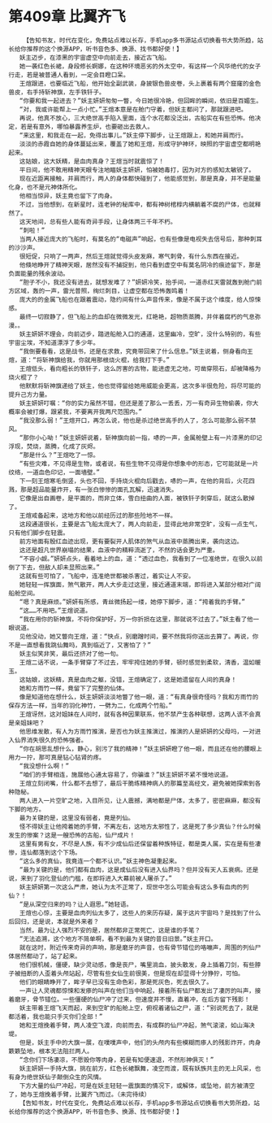 # 第409章 比翼齐飞
        【告知书友，时代在变化，免费站点难以长存，手机app多书源站点切换看书大势所趋，站长给你推荐的这个换源APP，听书音色多、换源、找书都好使！】
       妖主迈步，在漆黑的宇宙虚空中向前走去，接近古飞船。
       她一袭红色长裙，身段修长婀娜，在这种环境恶劣的外太空中，有这样一个风华绝代的女子行走，若是被普通人看到，一定会目瞪口呆。
       王煊跟进，也要临近飞船，他开始全副武装，身披银色兽皮卷，头上裹着有两个窟窿的金色兽皮，右手持斩神旗，左手铁钎子。
       “你要和我一起进去？”妖主妍妍匆匆一瞥，今日她很冷艳，但回眸的瞬间，依旧是百媚生。
       “对，我或许能帮上一点小忙。”王煊本意是在舱门守着，但妖主都问了，那就跟进吧。
       再说，他真不放心，三大绝世高手陷入里面，连个水花都没泛出，古船实在有些恐怖。他决定，若是有意外，哪怕暴露养生炉，也要砸出去救人。
       “来这里，和我走在一起，免得出事儿。”妖主停下脚步，让王煊跟上，和她并肩而行。
       淡淡的赤霞自她的身体蔓延出来，覆盖了她和王煊，形成守护神环，映照的宇宙虚空都明艳起来。
       这姑娘，这大妖精，是血肉真身？王煊当时就震惊了！
       平日间，他不敢用精神天眼专注地瞄妖主妍妍，怕被她毒打，因为对方的感知太敏锐了。
       现在近距离接触，并肩而行，两人的身体都快碰到了，他能感觉到，那是真身，并不是能量化身，也不是元神体所化。
       他相当惊异，妖主竟也留下了肉身。
       不过，当他想到，在新星时，连老钟的秘库中，都有神树棺椁内横躺着不腐的尸体，也就释然了。
       这天地间，总有些人能有奇异手段，让身体两三千年不朽。
       “刺啦！”
       当两人接近庞大的飞船时，有莫名的“电磁声”响起，也有些像是电视失去信号后，那种刺耳的沙沙声。
       很短促，只响了一两声，然后王煊就觉得头皮发麻，寒气刺骨，有什么东西在接近。
       他倏地睁开了精神天眼，居然没有不捕捉到，他只看到虚空中有莫名阴冷的痕迹留下，那是负面能量的残余波动。
       “胆子不小，我还没有进去，就想发难了？”妍妍冷笑，抬手间，一道赤红天雷就轰到舱门前方区域，轰的一声，雷光普照，绚烂刺目，让虚空都在恐怖轰鸣着！
       庞大的的金属飞船也在跟着震动，隐约间有什么声音传来，像是不属于这个维度，给人惊悚感。
       最终一切寂静了，但飞船上的血却在微微发光，红艳艳，超物质蒸腾，并伴着腐朽的气息弥漫。。
       妖主妍妍不理会，向前迈步，踏进船舱入口的通道，这里幽冷，空旷，没什么特别的，有些宇宙尘埃，不知道漂浮了多少年。
       “我倒要看看，这是战书，还是在求救，究竟带回来了什么信息。”妖主说着，侧身看向王煊，道：“将斩神旗给我，你就用那根烧火棍，给我打下手。”
       王煊低头，看向粗长的铁钎子，这么厉害的古物，能进虚无之地，可凿穿陨石，却被降格为烧火棍了？
       他默默将斩神旗递给了妖主，他也觉得留给她用威能会更高，这次多半很危险，将尽可能的提升己方力量。
       妖主妍妍叮嘱：“你的实力虽然不错，但还是差了那么一丢丢，万一有奇异生物偷袭，你大概率会被打爆，跟紧我，不要离开我两尺范围内。”
       “我没那么弱！”王煊开口，再怎么说，他也是杀过绝世高手的人了，怎么可能那么弱不禁风。
       “那你小心呦！”妖主妍妍说着，斩神旗向前一指，哧的一声，金属舱壁上有一片漆黑的印记浮现，焚烧，蒸腾，化成了灰烬。
       “那是什么？”王煊吃了一惊。
       “有些灾难，不见得是生物，或者说，有些生物不见得是你想象中的形态，它可能就是一片纹络，一道血色印记，一面墙壁。”
       下一刻王煊寒毛倒竖，头也不回，手持烧火棍向后戳去，哧的一声，在他的背后，火花四溅，那是超品能量炸开，有一张白惨惨的面孔瓦解，迅速消失。
       它像是出自画卷，是平面的，而非立体，雪白扭曲的人面，被铁钎子刺穿后，就这么散掉了。
       王煊戒备起来，这地方和他以前经历过的那些险地不一样。
       这段通道很长，主要是古飞船太庞大了，两人向前走，显得此地非常空旷，没有一点生气，只有他们脚步在轻震。
       前方地面有殷红血迹出现，更有要裂开人肌体的煞气从血液中蒸腾出来，袭向这边。
       这还是超凡世界崩塌的结果，血液中的精粹流逝了，不然的话会更为严重。
       “不容小觑。”妍妍点头，看着地上的血，道：“透过血色，我看到了一位准绝世，在很久以前倒了下去，但敌人却未显照出来。”
       这就有些可怕了，飞船中，连准绝世都被杀害过，着实让人不安。
       她轻轻一挥旗面，煞气散开，两人大步走过这里，接近通道末端，即将进入某部分相对广阔船舱空间。
       “嗯？真是麻烦。”妍妍有所感，青丝微扬起一缕，她停下脚步，道：“挎着我的手臂。”
       “这……不用吧。”王煊说道。
       “我在用你的斩神旗，不将你保护好，万一你折损在这里，那就说不过去了。”妖主看了他一眼说道。
       见他没动，她又瞥向王煊，道：“快点，别磨蹭时间，要不然我将你送出去算了。再说，你不是一直想看我跳仙舞吗，真到临近了，又害怕了？”
       妖主似笑非笑，最后还挤对了他一句。
       王煊二话不说，一条手臂穿了不过去，牢牢挎住她的手臂，顿时感觉到柔软，清香，温如暖玉。
       这姑娘，这妖精，真是血肉之躯，没错，王煊确定了，这是她遗留在人间的真身！
       她和方雨竹一样，竟留下了完整的仙体。
       像是知道他在想什么，妖主妍妍淡淡地瞥了他一眼，道：“有真身很奇怪吗？我和方雨竹的保存方法一样，当年的羽化神竹，一劈为二，化成两个竹船。”
       王煊讶然，这对姐妹在人间时，就有各种因果联系，他不禁产生各种联想，这两人该不会真是亲姐妹吧？
       他思维发散，有人为方雨竹推演，是否也为妖主推演过，推演的人是妍妍的父母吗，一对进入仙界消失很久的恐怖强者。
       “你在胡思乱想什么，静心，别污了我的精神！”妖主妍妍瞪了他一眼，而且还在他的腰眼上用力一拧，那可真是钻心钻肾的疼。
       “我没想什么啊！”
       “咱们的手臂相连，施展他心通太容易了，你骗谁？”妖主妍妍不紧不慢地说道。
       王煊立刻闭嘴，什么都不去想了，最后干脆练精神病人的那篇至高经文，避免被她探索到各种隐秘。
       两人进入一片空旷之地，入目所见，让人震撼，满地都是尸体，太多了，密密麻麻，都没有下脚的地方。
       最为关键的是，这里没有弱者，竟是列仙。
       怪不得妖主让他挎着她的手臂，不离左右，这地方太邪性了，这是死了多少真仙？什么时候发生的惨案？这是一艘恐怖的古船，仙尸成片！
       这里有男有女，不尽是人族，有不少成仙后还保留着种族特征，都是类人属，实在是有些凄惨，连仙都落到这个下场。
       “这么多的真仙，我竟连一个都不认识。”妖主神色凝重起来。
       “最为关键的是，他们都有血肉，这是成仙后没有进入仙界吗？但并没有天人五衰病。还是说，来到了羽化登仙的门槛，在即将进入大幕前被人屠杀了。”
       妖主妍妍第一次这么严肃，她认为太不正常了，现世中怎么可能会有这么多有血肉的列仙？！
       “是从深空归来的吗？让人遐思。”她轻语。
       王煊也心惊，主要是血肉列仙太多了，这些人的来历存疑，属于这片宇宙吗？是找到了什么后回归，还是说，本就是外来者？
       当然，最为让人强烈不安的是，居然都非正常死亡，这是谁的手笔？
       “无法追溯，这个地方不简单啊，看不到最为关键的昔日旧景。”妖主开口。
       就在这时，附近传来奇异的声响，那是磨牙的声音，也有骨节错位的咯嘣声，周围的列仙尸体居然都动了，站了起来。
       他们很机械，僵硬，缺少灵动感，像是丧尸，嘴里淌血，披头散发，身上插着刀剑，有些脖子被扭断的人歪着头颅站起，尽管有些女仙生前很美，但是现在却显得十分狰狞，可怕。
       他们的眼睛睁开了，眸子早已没有生命色彩，那是死灰色，死去很久了。
       一声让人灵魂都惊悚和发瘆的叫声在他们当中响起，接着所有仙尸都发出了凄厉的叫声，接着磨牙，骨节错位。一些僵硬的仙尸冲了过来，但速度并不慢，直着冲，在后方留下残影！
       妖主带着王煊飞天而起，来到空旷的船舱上空，俯视着诸仙之尸，道：“别说死去了，就是都活着，我也能只手灭你们全部！”
       她和王煊挽着手臂，两人凌空飞渡，向前而去，有成群的仙尸冲起，煞气滚滚，如山海决堤。
       但是，妖主手中的大旗一展，在噗噗声中，他们的头颅内有些模糊而瘆人的残影炸开，肉身簌簌坠地，根本无法阻拦两人。
       “念你们下场凄凉，不愿毁你等肉身，若是有知便速退，不然形神俱灭！”
       妖主妍妍一手持大旗，挑在前方，红色长裙飘舞，凌空而渡，既有妖族共主的无上风采，也有身为绝世妖仙子颠倒众生的风情。
       下方大量的仙尸冲起，可是在妖主轻轻一震旗面的情况下，或解体，或坠地，前方被清空了，她与王煊挽着手臂，比翼齐飞而过。（未完待续）
       【告知书友，时代在变化，免费站点难以长存，手机app多书源站点切换看书大势所趋，站长给你推荐的这个换源APP，听书音色多、换源、找书都好使！】